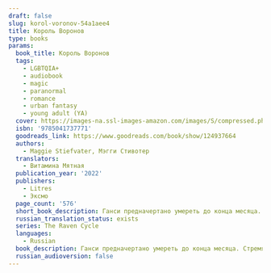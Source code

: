 ```yaml
---
draft: false
slug: korol-voronov-54a1aee4
title: Король Воронов
type: books
params:
  book_title: Король Воронов
  tags:
    - LGBTQIA+
    - audiobook
    - magic
    - paranormal
    - romance
    - urban fantasy
    - young adult (YA)
  cover: https://images-na.ssl-images-amazon.com/images/S/compressed.photo.goodreads.com/books/1680395146i/124937664.jpg
  isbn: '9785041737771'
  goodreads_link: https://www.goodreads.com/book/show/124937664
  authors:
    - Maggie Stiefvater, Мэгги Стивотер
  translators:
    - Витамина Мятная
  publication_year: '2022'
  publishers:
    - Litres
    - Эксмо
  page_count: '576'
  short_book_description: Ганси предначертано умереть до конца месяца. Стремясь его спасти, Ронан-сновидец, Адам, ставший частью Кабесуотера, Ной, застрявший между жизнью и смертью, и Блу – милая девушка, обремененная...
  russian_translation_status: exists
  series: The Raven Cycle
  languages:
    - Russian
  book_description: Ганси предначертано умереть до конца месяца. Стремясь его спасти, Ронан-сновидец, Адам, ставший частью Кабесуотера, Ной, застрявший между жизнью и смертью, и Блу – милая девушка, обремененная жутким проклятием, объединяются в поисках валлийского короля, способного выполнить любую просьбу. Заветное желание ребят – сохранить жизнь Ганси.<br /><br />Теперь, когда поиски подходят к концу, кошмары преследуют на каждом шагу, а по пятам идут опасные люди, друзьям предстоит сделать непростой выбор…
  russian_audioversion: false
---
```


